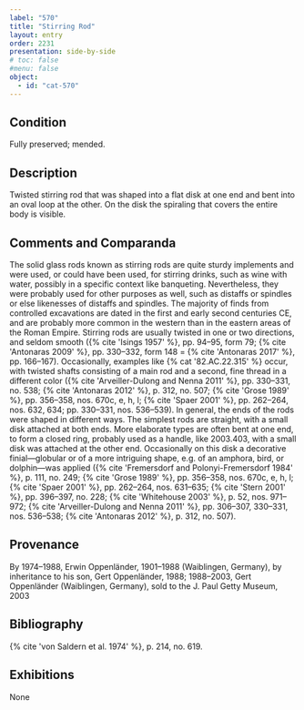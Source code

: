 ```yaml
---
label: "570"
title: "Stirring Rod"
layout: entry
order: 2231
presentation: side-by-side
# toc: false
#menu: false 
object:
  - id: "cat-570"
---
```


## Condition

Fully preserved; mended.

## Description

Twisted stirring rod that was shaped into a flat disk at one end and bent into an oval loop at the other. On the disk the spiraling that covers the entire body is visible.

## Comments and Comparanda

The solid glass rods known as stirring rods are quite sturdy implements and were used, or could have been used, for stirring drinks, such as wine with water, possibly in a specific context like banqueting. Nevertheless, they were probably used for other purposes as well, such as distaffs or spindles or else likenesses of distaffs and spindles. The majority of finds from controlled excavations are dated in the first and early second centuries CE, and are probably more common in the western than in the eastern areas of the Roman Empire. Stirring rods are usually twisted in one or two directions, and seldom smooth ({% cite 'Isings 1957' %}, pp. 94–95, form 79; {% cite 'Antonaras 2009' %}, pp. 330–332, form 148 = {% cite 'Antonaras 2017' %}, pp. 166–167). Occasionally, examples like {% cat '82.AC.22.315' %} occur, with twisted shafts consisting of a main rod and a second, fine thread in a different color ({% cite 'Arveiller-Dulong and Nenna 2011' %}, pp. 330–331, no. 538; {% cite 'Antonaras 2012' %}, p. 312, no. 507; {% cite 'Grose 1989' %}, pp. 356–358, nos. 670c, e, h, l; {% cite 'Spaer 2001' %}, pp. 262–264, nos. 632, 634; pp. 330–331, nos. 536–539). In general, the ends of the rods were shaped in different ways. The simplest rods are straight, with a small disk attached at both ends. More elaborate types are often bent at one end, to form a closed ring, probably used as a handle, like 2003.403, with a small disk was attached at the other end. Occasionally on this disk a decorative finial—globular or of a more intriguing shape, e.g. of an amphora, bird, or dolphin—was applied ({% cite 'Fremersdorf and Polonyi-Fremersdorf 1984' %}, p. 111, no. 249; {% cite 'Grose 1989' %}, pp. 356–358, nos. 670c, e, h, l; {% cite 'Spaer 2001' %}, pp. 262–264, nos. 631–635; {% cite 'Stern 2001' %}, pp. 396–397, no. 228; {% cite 'Whitehouse 2003' %}, p. 52, nos. 971–972; {% cite 'Arveiller-Dulong and Nenna 2011' %}, pp. 306–307, 330–331, nos. 536–538; {% cite 'Antonaras 2012' %}, p. 312, no. 507).

## Provenance

By 1974–1988, Erwin Oppenländer, 1901–1988 (Waiblingen, Germany), by inheritance to his son, Gert Oppenländer, 1988; 1988–2003, Gert Oppenländer (Waiblingen, Germany), sold to the J. Paul Getty Museum, 2003

## Bibliography

{% cite 'von Saldern et al. 1974' %}, p. 214, no. 619.

## Exhibitions

None